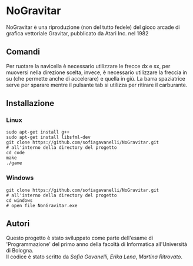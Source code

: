 # NoGravitar  
NoGravitar è una riproduzione (non del tutto fedele) del gioco arcade di grafica vettoriale Gravitar, pubblicato da Atari Inc. nel 1982

## Comandi  
Per ruotare la navicella è necessario utilizzare le frecce dx e sx, per muoversi nella direzione scelta, invece, è necessario utilizzare la freccia in su (che permette anche di accelerare) e quella in giù. La barra spaziatrice serve per sparare mentre il pulsante tab si utilizza per ritirare il carburante.

## Installazione

### Linux
```
sudo apt-get install g++
sudo apt-get install libsfml-dev
git clone https://github.com/sofiagavanelli/NoGravitar.git
# all'interno della directory del progetto
cd code
make
./game
```

### Windows
```
git clone https://github.com/sofiagavanelli/NoGravitar.git
# all'interno della directory del progetto 
cd windows
# open file NonGravitar.exe
```

## Autori  
  
Questo progetto è stato sviluppato come parte dell'esame di 'Programmazione' del primo anno della facoltà di Informatica all'Università di Bologna.  
Il codice è stato scritto da *Sofia Gavanelli*, *Erika Lena*, *Martina Ritrovato*.  
